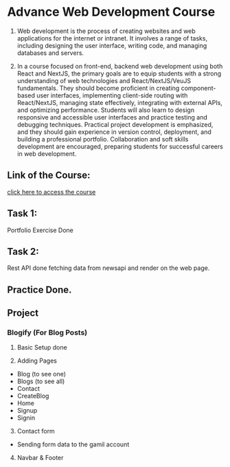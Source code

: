 # Advance Web Development Course

1. Web development is the process of creating websites and web applications for the internet or intranet. It involves a range of tasks, including designing the user interface, writing code, and managing databases and servers.

2. In a course focused on front-end, backend web development using both React
   and NextJS, the primary goals are to equip students with a strong understanding
   of web technologies and React/NextJS/VeuJS fundamentals. They should
   become proficient in creating component-based user interfaces, implementing
   client-side routing with React/NextJS, managing state effectively, integrating
   with external APIs, and optimizing performance. Students will also learn to
   design responsive and accessible user interfaces and practice testing and
   debugging techniques. Practical project development is emphasized, and they
   should gain experience in version control, deployment, and building a
   professional portfolio. Collaboration and soft skills development are
   encouraged, preparing students for successful careers in web development.

## Link of the Course:

[click here to access the course](https://coursecs.wordpress.com/courses/advance-web-development/)

## Task 1:

Portfolio Exercise Done

## Task 2:

Rest API done fetching data from newsapi and render on the web page.

## Practice Done.

## Project

### Blogify (For Blog Posts)

1. Basic Setup done

2. Adding Pages

- Blog (to see one)
- Blogs (to see all)
- Contact
- CreateBlog
- Home
- Signup
- Signin

3. Contact form

- Sending form data to the gamil account

4. Navbar & Footer
